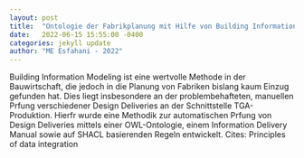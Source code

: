 ```yaml
---
layout: post
title:  "Ontologie der Fabrikplanung mit Hilfe von Building Information Modeling (BIM)"
date:   2022-06-15 15:55:00 -0400
categories: jekyll update
author: "ME Esfahani - 2022"
---
```

Building Information Modeling ist eine wertvolle Methode in der Bauwirtschaft, die jedoch in die Planung von Fabriken bislang kaum Einzug gefunden hat. Dies liegt insbesondere an der problembehafteten, manuellen Prfung verschiedener Design Deliveries an der Schnittstelle TGA-Produktion. Hierfr wurde eine Methodik zur automatischen Prfung von Design Deliveries mittels einer OWL-Ontologie, einem Information Delivery Manual sowie auf SHACL basierenden Regeln entwickelt.
Cites: Principles of data integration